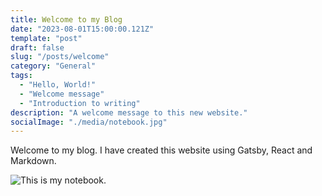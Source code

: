 ```yaml
---
title: Welcome to my Blog
date: "2023-08-01T15:00:00.121Z"
template: "post"
draft: false
slug: "/posts/welcome"
category: "General"
tags:
  - "Hello, World!"
  - "Welcome message"
  - "Introduction to writing"
description: "A welcome message to this new website."
socialImage: "./media/notebook.jpg"
---
```


Welcome to my blog. I have created this website using Gatsby, React and Markdown.

![This is my notebook.](/media/notebook.jpg)
